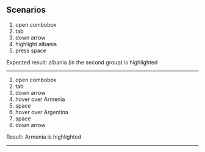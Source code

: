 
## Scenarios

1. open combobox
2. tab
3. down arrow
4. highlight albania
5. press space

Expected result: albania (in the second group) is highlighted

---

1. open combobox
2. tab
3. down arrow
4. hover over Armenia
5. space
6. hover over Argentina
7. space
8. down arrow

Result: Armenia is highlighted

---


